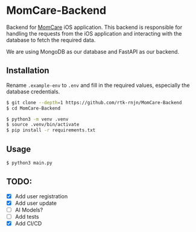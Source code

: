 # MomCare-Backend

Backend for [MomCare](https://github.com/rtk-rnjn/MomCare) iOS application. This backend is responsible for handling the requests from the iOS application and interacting with the database to fetch the required data.

We are using MongoDB as our database and FastAPI as our backend.

## Installation

Rename `.example-env` to `.env` and fill in the required values, especially the database credentials.

```bash
$ git clone --depth=1 https://github.com/rtk-rnjn/MomCare-Backend
$ cd MomCare-Backend
```
```bash
$ python3 -m venv .venv
$ source .venv/bin/activate
$ pip install -r requirements.txt
```

## Usage

```bash
$ python3 main.py
```

## TODO:

- [x] Add user registration
- [x] Add user update
- [ ] AI Models?
- [ ] Add tests
- [x] Add CI/CD
